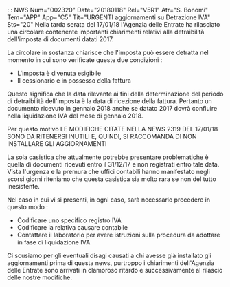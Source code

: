  :  : NWS Num="002320" Date="20180118" Rel="V5R1" Atr="S. Bonomi" Tem="APP" App="C5" Tit="URGENTI aggiornamenti su Detrazione IVA" Sts="20"
Nella tarda serata del 17/01/18 l'Agenzia delle Entrate ha rilasciato una circolare contenente importanti chiarimenti relativi alla detraibilità dell'imposta di documenti datati 2017.

La circolare in sostanza chiarisce che l'imposta può essere detratta nel momento in cui sono verificate queste due condizioni : 
* L'imposta è divenuta esigibile
* Il cessionario è in possesso della fattura

Questo significa che la data rilevante ai fini della determinazione del periodo di detraibilità dell'imposta è la data di ricezione della fattura. Pertanto un documento ricevuto in gennaio 2018 anche se datato 2017 dovrà confluire nella liquidazione IVA del mese di gennaio 2018.

Per questo motivo LE MODIFICHE CITATE NELLA NEWS 2319 DEL 17/01/18 SONO DA RITENERSI INUTILI E, QUINDI, SI RACCOMANDA DI NON INSTALLARE GLI AGGIORNAMENTI

La sola casistica che attualmente potrebbe presentare problematiche è quella di documenti ricevuti
entro il 31/12/17 e non registrati entro tale data. Vista l'urgenza e la premura che uffici contabili hanno manifestato negli scorsi giorni riteniamo che questa casistica sia molto rara se non
del tutto inesistente.

Nel caso in cui vi si presenti, in ogni caso, sarà necessario procedere in questo modo : 
 * Codificare uno specifico registro IVA
 * Codificare la relativa causare contabile
 * Contattare il laboratorio per avere istruzioni sulla procedura da adottare in fase di
   liquidazione IVA

Ci scusiamo per gli eventuali disagi causati a chi avesse già installato gli aggiornamenti prima di
questa news, purtroppo i chiarimenti dell'Agenzia delle Entrate sono arrivati in clamoroso ritardo e
successivamente al rilascio delle nostre modifiche.

